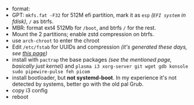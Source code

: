 * format:
 * GPT: `mkfs.fat -F32` for 512M efi partition, mark it as `esp` *(`EFI system` in fdisk)*, `/` as btrfs.
 * MBR: format ext4 512Mb for `/boot`, and btrfs `/` for the rest.
* Mount the 2 partitions; enable zstd compression on btrfs.
* use `arch-chroot` to enter the chroot
* Edit `/etc/fstab` for UUIDs and compression *(it's generated these days, see [this page](https://wiki.archlinux.org/title/Installation_guide))*
* install with `pactrap` the base packages *(see the mentioned page, basically just kernel)* and `plasma i3 xorg-server git wget gdb konsole sudo pipewire-pulse feh picom`
* install bootloader, but **not systemd-boot**. In my experience it's not detected by systems, better go with the old pal Grub.
* copy i3 config
* reboot
